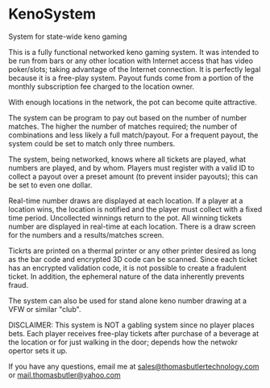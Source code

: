 # KenoSystem
System for state-wide keno gaming

This is a fully functional networked keno gaming system. It was intended to be run from 
bars or any other location with Internet access that has video poker/slots; taking
advantage of the Internet connection. It is perfectly legal because it is a free-play
system. Payout funds come from a portion of the monthly subscription fee charged to
the location owner.

With enough locations in the network, the pot can become quite attractive. 

The system can be program to pay out based on the number of number matches. The higher
the number of matches required; the number of combinations and less likely a full 
match/payout. For a frequent payout, the system could be set to match only three
numbers.

The system, being networked, knows where all tickets are played, what numbers are
played, and by whom. Players must register with a valid ID to collect a payout over
a preset amount (to prevent insider payouts); this can be set to even one dollar.

Real-time number draws are displayed at each location. If a player at a location wins,
the location is notified and the player must collect with a fixed time period. Uncollected
winnings return to the pot. All winning tickets number are displayed in real-time
at each location. There is a draw screen for the numbers and a results/matches screen.

Tickrts are printed on a thermal printer or any other printer desired as long as
the bar code and encrypted 3D code can be scanned. Since each ticket has an encrypted
validation code, it is not possible to create a fradulent ticket. In addition, the
ephemeral nature of the data inherently prevents fraud.

The system can also be used for stand alone keno number drawing at a VFW or similar "club".

DISCLAIMER: This system is NOT a gabling system since no player places bets. Each player
receives free-play tickets after purchase of a beverage at the location or for just
walking in the door; depends how the netwokr opertor sets it up.

If you have any questions, email me at sales@thomasbutlertechnology.com 
or mail.thomasbutler@yahoo.com
